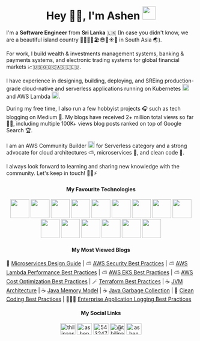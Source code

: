 <!--  Greeting -->

<h1 align="center">Hey 👋🏻, I'm Ashen  <img src="https://cdn-icons-png.flaticon.com/512/1163/1163675.png" width="35"/> </h1>

<!--  About -->

<p>
I'm a <b>Software Engineer</b> from <b>Sri Lanka</b> 🇱🇰 (In case you didn't know, we are a beautiful island country 🌊🏄‍♂️🍹🏖😎🌴☀️🐘 in South Asia 🌏).

For work, I build wealth & investments management systems, banking & payments systems, and electronic trading systems for global financial markets 📈🇺🇸🇬🇧🇨🇦🇸🇪🇪🇺.

I have experience in designing, building, deploying, and SREing production-grade cloud-native and serverless applications running on Kubernetes <img src="https://static-00.iconduck.com/assets.00/kubernetes-icon-2048x1995-r1q3f8n7.png" width="18"/> and AWS Lambda <img src="https://upload.wikimedia.org/wikipedia/commons/thumb/5/5c/Amazon_Lambda_architecture_logo.svg/281px-Amazon_Lambda_architecture_logo.svg.png" width="18"/>.

During my free time, I also run a few hobbyist projects 🎧 such as tech blogging on Medium 📝. My blogs have received 2+ million total views so far 🙏🏻, including multiple 100K+ views blog posts ranked on top of Google Search 🏆.

I am an AWS Community Builder <img src="https://upload.wikimedia.org/wikipedia/commons/thumb/9/93/Amazon_Web_Services_Logo.svg/1024px-Amazon_Web_Services_Logo.svg.png" width="18" /> for Serverless category and a strong advocate for cloud architectures ⛅️, microservices 🧩, and clean code 🎯.

I always look forward to learning and sharing new knowledge with the community. Let's keep in touch! 🙌🏻⚡️

</p>

<!-- Technologies -->

<h4 align="middle">My Favourite Technologies</h4>

<div align="middle">

<img src="https://cdn.jsdelivr.net/gh/devicons/devicon@latest/icons/javascript/javascript-original.svg" width="50"/>

<img src="https://cdn.jsdelivr.net/gh/devicons/devicon@latest/icons/typescript/typescript-original.svg" width="50"/>
        
<img src="https://cdn.jsdelivr.net/gh/devicons/devicon@latest/icons/nodejs/nodejs-original-wordmark.svg" width="50"/>     


<!-- <img src="https://cdn.jsdelivr.net/gh/devicons/devicon@latest/icons/express/express-original-wordmark.svg" width="50"/> -->


<img src="https://cdn.jsdelivr.net/gh/devicons/devicon@latest/icons/mongodb/mongodb-original-wordmark.svg" width="50"/>

<img src="https://cdn.jsdelivr.net/gh/devicons/devicon@latest/icons/redis/redis-original-wordmark.svg" width="50"/>

<img src="https://cdn.jsdelivr.net/gh/devicons/devicon@latest/icons/dynamodb/dynamodb-original.svg" width="50"/>

<img src="https://cdn.jsdelivr.net/gh/devicons/devicon@latest/icons/amazonwebservices/amazonwebservices-original-wordmark.svg" width="50"/>

<img src="https://cdn.jsdelivr.net/gh/devicons/devicon@latest/icons/terraform/terraform-original-wordmark.svg" width="50"/>

<img src="https://cdn.jsdelivr.net/gh/devicons/devicon@latest/icons/ansible/ansible-original-wordmark.svg" width="50"/>


<img src="https://cdn.jsdelivr.net/gh/devicons/devicon@latest/icons/docker/docker-original-wordmark.svg" width="50"/>


<img src="https://cdn.jsdelivr.net/gh/devicons/devicon@latest/icons/kubernetes/kubernetes-original-wordmark.svg" width="50"/>


<img src="https://cdn.jsdelivr.net/gh/devicons/devicon@latest/icons/helm/helm-original.svg" width="50"/>

<img src="https://cdn.jsdelivr.net/gh/devicons/devicon@latest/icons/python/python-original-wordmark.svg" width="50"/>

<img src="https://cdn.jsdelivr.net/gh/devicons/devicon@latest/icons/java/java-original-wordmark.svg" width="50"/>


<img src="https://cdn.jsdelivr.net/gh/devicons/devicon@latest/icons/spring/spring-original-wordmark.svg" width="50"/>       

<br>

</div>



<!-- Blogs -->

<h4 align="middle">My Most Viewed Blogs</h4>

<dev align="left">

🧩 <a href="https://medium.com/platform-engineer/microservices-design-guide-eca0b799a7e8?sk=90ba51f518d430bbbe8dc5f648eba64f">Microservices Design Guide</a> | ⛅️ <a href="https://medium.com/platform-engineer/aws-security-best-practices-3a3e65b090cb?sk=e7516d02536534077dd8debe405bfd4b">AWS Security Best Practices</a> | ⛅️ <a href="https://medium.com/platform-engineer/aws-lambda-performance-best-practices-50968e5bb075?sk=51cb50490064fd7785bc2bcec8c2537b">AWS Lambda Performance Best Practices</a> | ⛅️ <a href="https://medium.com/platform-engineer/aws-eks-best-practices-00421bd5c2a4?sk=c7c13558611e770da0971ab16d294e3c">AWS EKS Best Practices</a> | ⛅️ <a href="https://medium.com/platform-engineer/saving-big-on-aws-best-practices-for-cost-optimization-and-efficiency-bb87a0257c75?sk=04908d2f769d82ae12cfefab6fe666b8">AWS Cost Optimization Best Practices</a> | 🪄 <a href="https://medium.com/platform-engineer/26-terraform-hacks-for-effective-infrastructure-automation-with-examples-d6d721c3d5e0?sk=5bbcc85ce6e708de72d5c609a99339d3">Terraform Best Practices</a> | ☕️  <a href="https://medium.com/platform-engineer/understanding-jvm-architecture-22c0ddf09722?sk=31cd1dc5cf75169e7e29934dadb4eb40">JVM Architecture</a> | ☕️ <a href="https://medium.com/platform-engineer/understanding-java-memory-model-1d0863f6d973?sk=d841dfc27ec4c565e63b3d1678b2f43c">Java Memory Model</a> | ☕️ <a href="https://medium.com/platform-engineer/understanding-java-garbage-collection-54fc9230659a?sk=2bb741da763cbe5cade0625b6ae86a6c">Java Garbage Collection</a> | 🎯 <a href="https://codeburst.io/a-short-summary-on-clean-coding-best-practices-d8afbfa7677?sk=6732e190e2f914e5dacdd006e999d0cb">Clean Coding Best Practices</a> | 🧑🏻‍💻 <a href="https://betterprogramming.pub/application-logging-best-practices-a-support-engineers-perspective-b17d0ef1c5df?sk=3f2a2259756c151ba6d55dd8c9b6f49f">Enterprise Application Logging Best Practices</a>

</dev>

<!-- Social Links -->

<h4 align="middle">My Social Links</h4>
<p align="middle">
<a href="https://linkedin.com/in/thilinaashengamage" target="blank"><img align="center" src="https://raw.githubusercontent.com/rahuldkjain/github-profile-readme-generator/master/src/images/icons/Social/linked-in-alt.svg" alt="thilinaashengamage" height="30" width="40" /></a>
<a href="https://twitter.com/ashenwgt" target="blank"><img align="center" src="https://raw.githubusercontent.com/rahuldkjain/github-profile-readme-generator/master/src/images/icons/Social/twitter.svg" alt="ashenwgt" height="30" width="40" /></a>
<a href="https://stackoverflow.com/users/5432470/thilina-ashen-gamage" target="blank"><img align="center" src="https://raw.githubusercontent.com/rahuldkjain/github-profile-readme-generator/master/src/images/icons/Social/stack-overflow.svg" alt="5432470/thilina-ashen-gamage" height="30" width="40" /></a>
<a href="https://medium.com/@thilinaashengamage" target="blank"><img align="center" src="https://raw.githubusercontent.com/rahuldkjain/github-profile-readme-generator/master/src/images/icons/Social/medium.svg" alt="@thilinaashengamage" height="30" width="40" /></a>
<a href="https://dev.to/ashenwgt" target="blank"><img align="center" src="https://raw.githubusercontent.com/rahuldkjain/github-profile-readme-generator/master/src/images/icons/Social/devto.svg" alt="ashenwgt" height="30" width="40" /></a>
</p>

